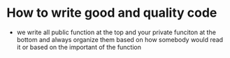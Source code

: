 


# How to write good and quality code
- we write all public function at the top and your private funciton at the bottom and always organize them based on how somebody would read it or based on the important of the function
